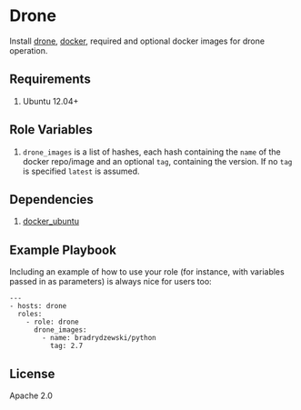 Drone
=====

Install [drone](https://github.com/drone/drone), [docker](https://www.docker.io/), required and optional docker images for drone operation.

Requirements
------------

1. Ubuntu 12.04+

Role Variables
--------------

1. `drone_images` is a list of hashes, each hash containing the `name` of the docker repo/image and an optional `tag`, containing the version. If no `tag` is specified `latest` is assumed.

Dependencies
------------

1. [docker_ubuntu](https://galaxy.ansible.com/list#/roles/292)

Example Playbook
----------------

Including an example of how to use your role (for instance, with variables passed in as parameters) is always nice for users too:

    ---
    - hosts: drone
      roles:
        - role: drone
          drone_images:
            - name: bradrydzewski/python
              tag: 2.7

License
-------

Apache 2.0
